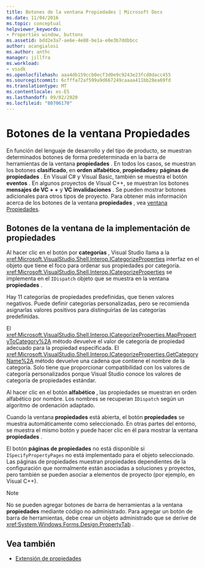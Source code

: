 ```yaml
---
title: Botones de la ventana Propiedades | Microsoft Docs
ms.date: 11/04/2016
ms.topic: conceptual
helpviewer_keywords:
- Properties window, buttons
ms.assetid: bdd2e3a7-ae6e-4e88-be1a-e0e3b7ddbbcc
author: acangialosi
ms.author: anthc
manager: jillfra
ms.workload:
- vssdk
ms.openlocfilehash: aaa4db159ccb0ecf3d0e9c9243e23fcd0dacc455
ms.sourcegitcommit: 6cfffa72af599a9d667249caaaa411bb28ea69fd
ms.translationtype: MT
ms.contentlocale: es-ES
ms.lasthandoff: 09/02/2020
ms.locfileid: "80706170"
---
```

# <a name="properties-window-buttons"></a>Botones de la ventana Propiedades
En función del lenguaje de desarrollo y del tipo de producto, se muestran determinados botones de forma predeterminada en la barra de herramientas de la ventana **propiedades** . En todos los casos, se muestran los botones **clasificado**, en **orden alfabético**, **propiedades**y **páginas de propiedades** . En Visual C# y Visual Basic, también se muestra el botón **eventos** . En algunos proyectos de Visual C++, se muestran los botones **mensajes de VC + +** y **VC invalidaciones** . Se pueden mostrar botones adicionales para otros tipos de proyecto. Para obtener más información acerca de los botones de la ventana **propiedades** , vea [ventana Propiedades](../../ide/reference/properties-window.md).

## <a name="implementation-of-properties-window-buttons"></a>Botones de la ventana de la implementación de propiedades
 Al hacer clic en el botón por **categorías** , Visual Studio llama a la <xref:Microsoft.VisualStudio.Shell.Interop.ICategorizeProperties> interfaz en el objeto que tiene el foco para ordenar sus propiedades por categoría. <xref:Microsoft.VisualStudio.Shell.Interop.ICategorizeProperties> se implementa en el `IDispatch` objeto que se muestra en la ventana **propiedades** .

 Hay 11 categorías de propiedades predefinidas, que tienen valores negativos. Puede definir categorías personalizadas, pero se recomienda asignarlas valores positivos para distinguirlas de las categorías predefinidas.

 El <xref:Microsoft.VisualStudio.Shell.Interop.ICategorizeProperties.MapPropertyToCategory%2A> método devuelve el valor de categoría de propiedad adecuado para la propiedad especificada. El <xref:Microsoft.VisualStudio.Shell.Interop.ICategorizeProperties.GetCategoryName%2A> método devuelve una cadena que contiene el nombre de la categoría. Solo tiene que proporcionar compatibilidad con los valores de categoría personalizados porque Visual Studio conoce los valores de categoría de propiedades estándar.

 Al hacer clic en el botón **alfabético** , las propiedades se muestran en orden alfabético por nombre. Los nombres se recuperan `IDispatch` según un algoritmo de ordenación adaptado.

 Cuando la ventana **propiedades** está abierta, el botón **propiedades** se muestra automáticamente como seleccionado. En otras partes del entorno, se muestra el mismo botón y puede hacer clic en él para mostrar la ventana **propiedades** .

 El botón **páginas de propiedades** no está disponible si `ISpecifyPropertyPages` no está implementado para el objeto seleccionado. Las páginas de propiedades muestran propiedades dependientes de la configuración que normalmente están asociadas a soluciones y proyectos, pero también se pueden asociar a elementos de proyecto (por ejemplo, en Visual C++).

> [!NOTE]
> No se pueden agregar botones de barra de herramientas a la ventana **propiedades** mediante código no administrado. Para agregar un botón de barra de herramientas, debe crear un objeto administrado que se derive de <xref:System.Windows.Forms.Design.PropertyTab> .

## <a name="see-also"></a>Vea también
- [Extensión de propiedades](../../extensibility/internals/extending-properties.md)
